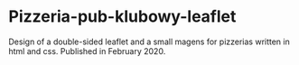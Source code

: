 # Pizzeria-pub-klubowy-leaflet
Design of a double-sided leaflet and a small magens for pizzerias written in html and css. Published in February 2020.
